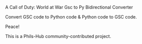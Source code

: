 A Call of Duty: World at War Gsc to Py Bidirectional Converter

Convert GSC code to Python code & Python code to GSC code.

Peace!

This is a Phils-Hub community-contributed project.

